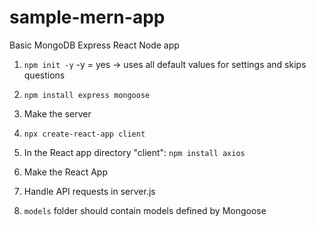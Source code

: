 # sample-mern-app
Basic MongoDB Express React Node app

1. `npm init -y`
-y = yes -> uses all default values for settings and skips questions

2. `npm install express mongoose`
3. Make the server
4. `npx create-react-app client`
5. In the React app directory "client": `npm install axios`
6. Make the React App
7. Handle API requests in server.js
8. `models` folder should contain models defined by Mongoose
